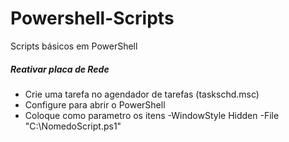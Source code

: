 # Powershell-Scripts
Scripts básicos em PowerShell


##### Reativar placa de Rede
- Crie uma tarefa no agendador de tarefas (taskschd.msc)
- Configure para abrir o PowerShell
- Coloque como parametro os itens -WindowStyle Hidden -File "C:\NomedoScript.ps1"
